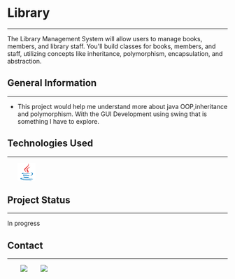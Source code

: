<h1>Library</h1>
<hr><p>The Library Management System will allow users to manage books, members, and library staff. You'll build classes for books, members, and staff, utilizing concepts like inheritance, polymorphism, encapsulation, and abstraction.</p><h2>General Information</h2>
<hr><ul>
<li>This project would help me understand more about java OOP,inheritance and polymorphism.
With the GUI Development using swing that is something I have to explore.</li>
</ul><h2>Technologies Used</h2>
<hr><ul>
<a href="https://www.java.com" target="_blank" rel="noreferrer"> <img src="https://raw.githubusercontent.com/devicons/devicon/master/icons/java/java-original.svg" alt="java" width="40" height="40"/> </a> 
</ul><h2>Project Status</h2>
<hr><p>In progress</p><h2>Contact</h2>
<hr><p><span style="margin-right: 30px;"></span><a href="www.linkedin.com/in/schauhan400"><img style="width: 10%;" target="_blank" src="https://cdn.jsdelivr.net/gh/devicons/devicon/icons/linkedin/linkedin-original.svg"></a><span style="margin-right: 30px;"></span><a href="https://github.com/SakshamChauhan7"><img style="width: 10%;" target="_blank" src="https://cdn.jsdelivr.net/gh/devicons/devicon/icons/github/github-original.svg"></a></p>
